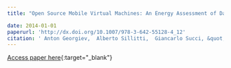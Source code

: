 ```yaml
---
title: "Open Source Mobile Virtual Machines: An Energy Assessment of Dalvik vs. ART"

date: 2014-01-01
paperurl: 'http://dx.doi.org/10.1007/978-3-642-55128-4_12'
citation: ' Anton Georgiev,  Alberto Sillitti,  Giancarlo Succi, &quot;Open Source Mobile Virtual Machines: An Energy Assessment of Dalvik vs. ART.&quot;, 2014.'
---
```

[Access paper here](http://dx.doi.org/10.1007/978-3-642-55128-4_12){:target="_blank"}
